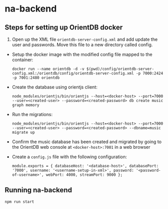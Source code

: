 # na-backend

## Steps for setting up OrientDB docker

1. Open up the XML file `orientdb-server-config.xml` and add update the user and passwords. Move this file to a new directory called config.

* Setup the docker image with the modified config file mapped to the container:

  `docker run --name orientdb -d -v $(pwd)/config/orientdb-server-config.xml:/orientdb/config/orientdb-server-config.xml -p 7000:2424 -p 7001:2480 orientdb`

* Create the database using orientjs client:

  `node_modules/orientjs/bin/orientjs --host=<docker-host> --port=7000 --user=<created-user> --password=<created-password> db create music graph memory`

* Run the migrations:

  `node_modules/orientjs/bin/orientjs --host=<docker-host> --port=7000 --user=<created-user> --password=<created-password> --dbname=music migrate up`

* Confirm the music database has been created and migrated by going to the OrientDB web console at `<docker-host>:7001` in a web browser

* Create a `config.js` file with the following configuration:

  `module.exports = {
    databaseHost: '<database-host>',
    databasePort: '7000',
    username: '<username-setup-in-xml>',
    password: '<password-of-username>',
    webPort: 4000,
    streamPort: 9000
  };`

## Running na-backend

`npm run start`
